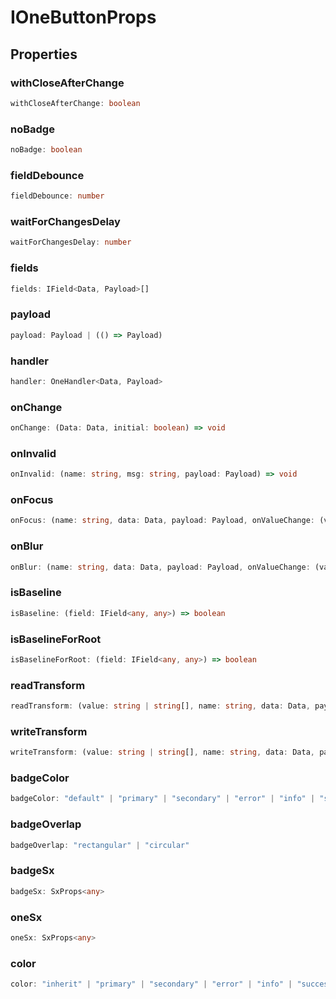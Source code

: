 # IOneButtonProps

## Properties

### withCloseAfterChange

```ts
withCloseAfterChange: boolean
```

### noBadge

```ts
noBadge: boolean
```

### fieldDebounce

```ts
fieldDebounce: number
```

### waitForChangesDelay

```ts
waitForChangesDelay: number
```

### fields

```ts
fields: IField<Data, Payload>[]
```

### payload

```ts
payload: Payload | (() => Payload)
```

### handler

```ts
handler: OneHandler<Data, Payload>
```

### onChange

```ts
onChange: (Data: Data, initial: boolean) => void
```

### onInvalid

```ts
onInvalid: (name: string, msg: string, payload: Payload) => void
```

### onFocus

```ts
onFocus: (name: string, data: Data, payload: Payload, onValueChange: (value: Value) => void, onChange: (data: Data) => void) => void
```

### onBlur

```ts
onBlur: (name: string, data: Data, payload: Payload, onValueChange: (value: Value) => void, onChange: (data: Data) => void) => void
```

### isBaseline

```ts
isBaseline: (field: IField<any, any>) => boolean
```

### isBaselineForRoot

```ts
isBaselineForRoot: (field: IField<any, any>) => boolean
```

### readTransform

```ts
readTransform: (value: string | string[], name: string, data: Data, payload: Payload) => Value
```

### writeTransform

```ts
writeTransform: (value: string | string[], name: string, data: Data, payload: Payload) => Value
```

### badgeColor

```ts
badgeColor: "default" | "primary" | "secondary" | "error" | "info" | "success" | "warning"
```

### badgeOverlap

```ts
badgeOverlap: "rectangular" | "circular"
```

### badgeSx

```ts
badgeSx: SxProps<any>
```

### oneSx

```ts
oneSx: SxProps<any>
```

### color

```ts
color: "inherit" | "primary" | "secondary" | "error" | "info" | "success" | "warning"
```
